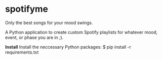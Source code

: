 # spotifyme
Only the best songs for your mood swings.

A Python application to create custom Spotify playlists for whatever mood, event, or phase you are in ;). 

**Install**
Install the neccessary Python packages: 
$ pip install -r requirements.txt
